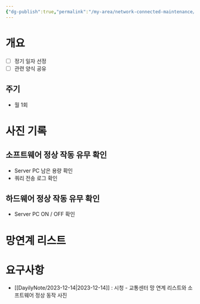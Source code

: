 ```yaml
---
{"dg-publish":true,"permalink":"/my-area/network-connected-maintenance/","dgPassFrontmatter":true,"created":"2023-12-14T17:29:02.645+09:00","updated":"2023-12-19T15:44:17.938+09:00"}
---
```


# 개요
 - [ ] 정기 일자 선정
 - [ ] 관련 양식 공유
## 주기
 - 월 1회
# 사진 기록
## 소프트웨어 정상 작동 유무 확인
 - Server PC 남은 용량 확인
 - 쿼리 전송 로그 확인
## 하드웨어 정상 작동 유무 확인
 - Server PC ON / OFF 확인
# 망연계 리스트

# 요구사항
 - [[DayilyNote/2023-12-14\|2023-12-14]] : 시청 - 교통센터 망 연계 리스트와 소프트웨어 정상 동작 사진 